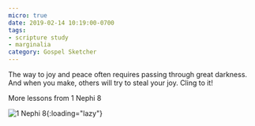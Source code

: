 ```yaml
---
micro: true
date: 2019-02-14 10:19:00-0700
tags:
- scripture study
- marginalia
category: Gospel Sketcher
---
```


The way to joy and peace often requires passing through great darkness. And when you make, others will try to steal your joy. Cling to it!

More lessons from 1 Nephi 8

![1 Nephi 8](https://media.bennorris.org/images/gospelsketcher/uploads/2019/1c9f741b44.jpg){:loading="lazy"}